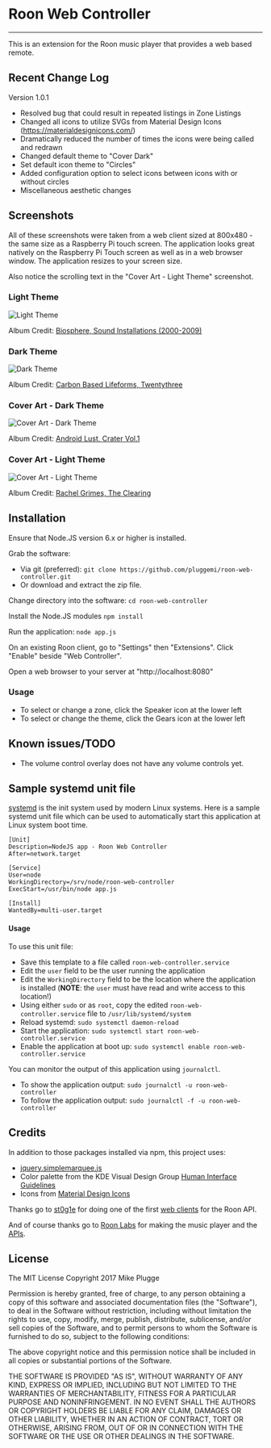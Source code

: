 # Roon Web Controller
---------------------------
This is an extension for the Roon music player that provides a web based remote.

## Recent Change Log
Version 1.0.1
- Resolved bug that could result in repeated listings in Zone Listings
- Changed all icons to utilize SVGs from Material Design Icons (https://materialdesignicons.com/)
- Dramatically reduced the number of times the icons were being called and redrawn
- Changed default theme to "Cover Dark"
- Set default icon theme to "Circles"
- Added configuration option to select icons between icons with or without circles
- Miscellaneous aesthetic changes


## Screenshots
All of these screenshots were taken from a web client sized at 800x480 - the same size as a Raspberry Pi touch screen.  The application looks great natively on the Raspberry Pi Touch screen as well as in a web browser window. The application resizes to your screen size.

Also notice the scrolling text in the "Cover Art - Light Theme" screenshot.

### Light Theme
![Light Theme](https://raw.githubusercontent.com/pluggemi/roon-web-controller/master/screenshots/light.png)

Album Credit: [Biosphere, Sound Installations (2000-2009)](https://biosphere.bandcamp.com/album/sound-installations-2000-2009)

### Dark Theme
![Dark Theme](https://raw.githubusercontent.com/pluggemi/roon-web-controller/master/screenshots/dark.png)

Album Credit: [Carbon Based Lifeforms, Twentythree](https://carbonbasedlifeforms.bandcamp.com/album/twentythree)

### Cover Art - Dark Theme
![Cover Art - Dark Theme](https://raw.githubusercontent.com/pluggemi/roon-web-controller/master/screenshots/coverDark.png)

Album Credit: [Android Lust, Crater Vol​.​1](http://music.androidlust.com/album/crater-vol-1)

### Cover Art - Light Theme
![Cover Art - Light Theme](https://raw.githubusercontent.com/pluggemi/roon-web-controller/master/screenshots/coverLight.png)

Album Credit: [Rachel Grimes, The Clearing](https://rachelgrimes.bandcamp.com/album/the-clearing)

## Installation
Ensure that Node.JS version 6.x or higher is installed.

Grab the software:
* Via git (preferred): ```git clone https://github.com/pluggemi/roon-web-controller.git```
* Or download and extract the zip file.

Change directory into the software:
```cd roon-web-controller```

Install the Node.JS modules
```npm install```

Run the application:
```node app.js```

On an existing Roon client, go to "Settings" then "Extensions". Click "Enable" beside "Web Controller".

Open a web browser to your server at "http://localhost:8080"

### Usage
* To select or change a zone, click the Speaker icon at the lower left
* To select or change the theme, click the Gears icon at the lower left

## Known issues/TODO
* The volume control overlay does not have any volume controls yet.

## Sample systemd unit file
[systemd](https://www.freedesktop.org/wiki/Software/systemd/) is the init system used by modern Linux systems.  Here is a sample systemd unit file which can be used to automatically start this application at Linux system boot time.

```
[Unit]
Description=NodeJS app - Roon Web Controller
After=network.target

[Service]
User=node
WorkingDirectory=/srv/node/roon-web-controller
ExecStart=/usr/bin/node app.js

[Install]
WantedBy=multi-user.target
```
#### Usage
To use this unit file:
* Save this template to a file called ```roon-web-controller.service```
* Edit the ```user``` field to be the user running the application
* Edit the ```WorkingDirectory``` field to be the location where the application is installed (**NOTE**: the ```user``` must have read and write access to this location!)
* Using either ```sudo``` or as ```root```, copy the edited ```roon-web-controller.service``` file to ```/usr/lib/systemd/system```
* Reload systemd: ```sudo systemctl daemon-reload```
* Start the application: ```sudo systemctl start roon-web-controller.service```
* Enable the application at boot up: ```sudo systemctl enable roon-web-controller.service```

You can monitor the output of this application using ```journalctl```.
* To show the application output: ```sudo journalctl -u roon-web-controller```
* To follow the application output: ```sudo journalctl -f -u roon-web-controller```

## Credits
In addition to those packages installed via npm, this project uses:
* [jquery.simplemarquee.js](https://github.com/IndigoUnited/jquery.simplemarquee)
* Color palette from the KDE Visual Design Group [Human Interface Guidelines](https://community.kde.org/KDE_Visual_Design_Group/HIG/Color)
* Icons from [Material Design Icons](https://materialdesignicons.com/)

Thanks go to [st0g1e](https://github.com/st0g1e) for doing one of the first [web clients](https://github.com/st0g1e/roon-extension-ws-player) for the Roon API.

And of course thanks go to [Roon Labs](https://roonlabs.com/) for making the music player and the [APIs](https://github.com/RoonLabs).

## License
The MIT License
Copyright 2017 Mike Plugge

Permission is hereby granted, free of charge, to any person obtaining a copy of this software and associated documentation files (the "Software"), to deal in the Software without restriction, including without limitation the rights to use, copy, modify, merge, publish, distribute, sublicense, and/or sell copies of the Software, and to permit persons to whom the Software is furnished to do so, subject to the following conditions:

The above copyright notice and this permission notice shall be included in all copies or substantial portions of the Software.

THE SOFTWARE IS PROVIDED "AS IS", WITHOUT WARRANTY OF ANY KIND, EXPRESS OR IMPLIED, INCLUDING BUT NOT LIMITED TO THE WARRANTIES OF MERCHANTABILITY, FITNESS FOR A PARTICULAR PURPOSE AND NONINFRINGEMENT. IN NO EVENT SHALL THE AUTHORS OR COPYRIGHT HOLDERS BE LIABLE FOR ANY CLAIM, DAMAGES OR OTHER LIABILITY, WHETHER IN AN ACTION OF CONTRACT, TORT OR OTHERWISE, ARISING FROM, OUT OF OR IN CONNECTION WITH THE SOFTWARE OR THE USE OR OTHER DEALINGS IN THE SOFTWARE.
